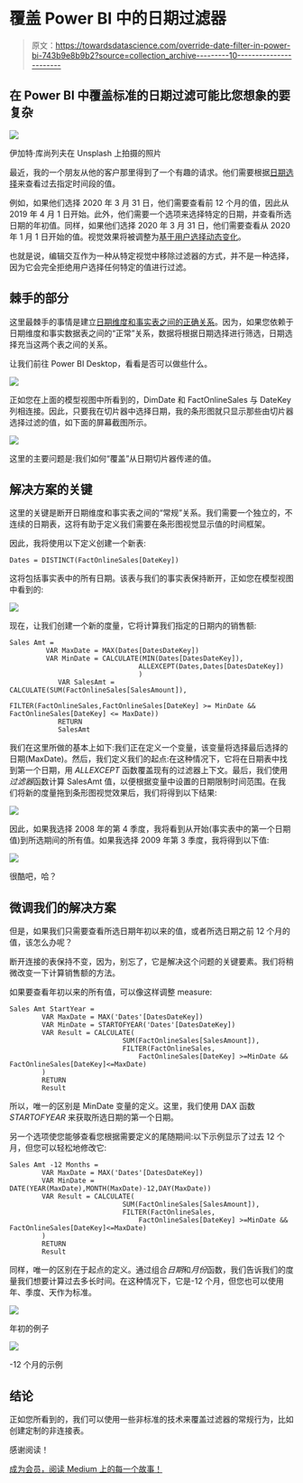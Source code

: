 # 覆盖 Power BI 中的日期过滤器

> 原文：<https://towardsdatascience.com/override-date-filter-in-power-bi-743b9e8b9b2?source=collection_archive---------10----------------------->

## 在 Power BI 中覆盖标准的日期过滤可能比您想象的要复杂

![](img/447db77f645a3b471b26dd38a86884de.png)

伊加特·库尚列夫在 Unsplash 上拍摄的照片

最近，我的一个朋友从他的客户那里得到了一个有趣的请求。他们需要根据[日期选择](/tiq-part-3-ultimate-guide-to-date-dimension-creation-98b951ffa68c)来查看过去指定时间段的值。

例如，如果他们选择 2020 年 3 月 31 日，他们需要查看前 12 个月的值，因此从 2019 年 4 月 1 日开始。此外，他们需要一个选项来选择特定的日期，并查看所选日期的年初值。同样，如果他们选择 2020 年 3 月 31 日，他们需要查看从 2020 年 1 月 1 日开始的值。视觉效果将被调整为[基于用户选择动态变化](/dynamic-filtering-in-power-bi-5a3e2d2c1856)。

也就是说，编辑交互作为一种从特定视觉中移除过滤器的方式，并不是一种选择，因为它会完全拒绝用户选择任何特定的值进行过滤。

## 棘手的部分

这里最棘手的事情是建立[日期维度和事实表之间的正确关系](/role-playing-dimensions-in-power-bi-185dc58f90f1)。因为，如果您依赖于日期维度和事实数据表之间的“正常”关系，数据将根据日期选择进行筛选，日期选择充当这两个表之间的关系。

让我们前往 Power BI Desktop，看看是否可以做些什么。

![](img/48d9ab3cae6dfdcad5f4260f634df5f2.png)

正如您在上面的模型视图中所看到的，DimDate 和 FactOnlineSales 与 DateKey 列相连接。因此，只要我在切片器中选择日期，我的条形图就只显示那些由切片器选择过滤的值，如下面的屏幕截图所示。

![](img/fc1481a88d8203110e866b7178a4a553.png)

这里的主要问题是:我们如何“覆盖”从日期切片器传递的值。

## 解决方案的关键

这里的关键是断开日期维度和事实表之间的“常规”关系。我们需要一个独立的，不连续的日期表，这将有助于定义我们需要在条形图视觉显示值的时间框架。

因此，我将使用以下定义创建一个新表:

```
Dates = DISTINCT(FactOnlineSales[DateKey])
```

这将包括事实表中的所有日期。该表与我们的事实表保持断开，正如您在模型视图中看到的:

![](img/11794080a22558fb374c301993b50678.png)

现在，让我们创建一个新的度量，它将计算我们指定的日期内的销售额:

```
Sales Amt = 
         VAR MaxDate = MAX(Dates[DatesDateKey])
         VAR MinDate = CALCULATE(MIN(Dates[DatesDateKey]),
                                ALLEXCEPT(Dates,Dates[DatesDateKey])
                                )
            VAR SalesAmt = CALCULATE(SUM(FactOnlineSales[SalesAmount]),
                              FILTER(FactOnlineSales,FactOnlineSales[DateKey] >= MinDate && FactOnlineSales[DateKey] <= MaxDate))
            RETURN
            SalesAmt
```

我们在这里所做的基本上如下:我们正在定义一个变量，该变量将选择最后选择的日期(MaxDate)。然后，我们定义我们的起点:在这种情况下，它将在日期表中找到第一个日期，用 *ALLEXCEPT* 函数覆盖现有的过滤器上下文。最后，我们使用*过滤器*函数计算 SalesAmt 值，以便根据变量中设置的日期限制时间范围。在我们将新的度量拖到条形图视觉效果后，我们将得到以下结果:

![](img/8a3b82437f7d26d8f9229816ec9ab43c.png)

因此，如果我选择 2008 年的第 4 季度，我将看到从开始(事实表中的第一个日期值)到所选期间的所有值。如果我选择 2009 年第 3 季度，我将得到以下值:

![](img/6e54a24f2052deebbf50e3bcf93f5458.png)

很酷吧，哈？

## 微调我们的解决方案

但是，如果我们只需要查看所选日期年初以来的值，或者所选日期之前 12 个月的值，该怎么办呢？

断开连接的表保持不变，因为，别忘了，它是解决这个问题的关键要素。我们将稍微改变一下计算销售额的方法。

如果要查看年初以来的所有值，可以像这样调整 measure:

```
Sales Amt StartYear = 
        VAR MaxDate = MAX('Dates'[DatesDateKey])
        VAR MinDate = STARTOFYEAR('Dates'[DatesDateKey])
        VAR Result = CALCULATE(
                            SUM(FactOnlineSales[SalesAmount]),
                            FILTER(FactOnlineSales,
                                FactOnlineSales[DateKey] >=MinDate && FactOnlineSales[DateKey]<=MaxDate)
        )
        RETURN
        Result
```

所以，唯一的区别是 MinDate 变量的定义。这里，我们使用 DAX 函数 *STARTOFYEAR* 来获取所选日期的第一个日期。

另一个选项使您能够查看您根据需要定义的尾随期间:以下示例显示了过去 12 个月，但您可以轻松地修改它:

```
Sales Amt -12 Months = 
        VAR MaxDate = MAX('Dates'[DatesDateKey])
        VAR MinDate = DATE(YEAR(MaxDate),MONTH(MaxDate)-12,DAY(MaxDate))
        VAR Result = CALCULATE(
                            SUM(FactOnlineSales[SalesAmount]),
                            FILTER(FactOnlineSales,
                                FactOnlineSales[DateKey] >=MinDate && FactOnlineSales[DateKey]<=MaxDate)
        )
        RETURN
        Result
```

同样，唯一的区别在于起点的定义。通过组合*日期*和*月份*函数，我们告诉我们的度量我们想要计算过去多长时间。在这种情况下，它是-12 个月，但您也可以使用年、季度、天作为标准。

![](img/0f91aebe9874d8e55fceafb10efe29a7.png)

年初的例子

![](img/47aee17cafceaee715adb35bb145b130.png)

-12 个月的示例

## 结论

正如您所看到的，我们可以使用一些非标准的技术来覆盖过滤器的常规行为，比如创建定制的非连接表。

感谢阅读！

[成为会员，阅读 Medium 上的每一个故事！](https://datamozart.medium.com/membership)
